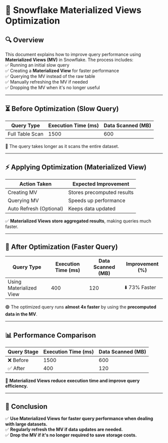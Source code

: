 # 🚀 Snowflake Materialized Views Optimization  

## 🔍 Overview  
This document explains how to improve query performance using **Materialized Views (MV)** in Snowflake. The process includes:  
✅ Running an initial slow query  
✅ Creating a **Materialized View** for faster performance  
✅ Querying the MV instead of the raw table  
✅ Manually refreshing the MV if needed  
✅ Dropping the MV when it's no longer useful  

---  

## ⏳ Before Optimization (Slow Query)  
| Query Type            | Execution Time (ms) | Data Scanned (MB) |  
|----------------------|------------------|----------------|  
| Full Table Scan      | 1500             | 600            |  

🔴 The query takes longer as it scans the entire dataset.  

---  

## ⚡ Applying Optimization (Materialized View)  
| Action Taken           | Expected Improvement |  
|----------------------|--------------------|  
| Creating MV         | Stores precomputed results |  
| Querying MV         | Speeds up performance |  
| Auto Refresh (Optional) | Keeps data updated |  

✅ **Materialized Views store aggregated results**, making queries much faster.  

---  

## 🚀 After Optimization (Faster Query)  
| Query Type          | Execution Time (ms) | Data Scanned (MB) | Improvement (%) |  
|--------------------|------------------|----------------|---------------|  
| Using Materialized View | 400              | 120            | ⬇️ 73% Faster |  

🟢 The optimized query runs **almost 4x faster** by using the **precomputed data in the MV**.  

---  

## 📊 Performance Comparison  
| Query Stage        | Execution Time (ms) | Data Scanned (MB) |  
|-------------------|------------------|----------------|  
| ❌ Before        | 1500             | 600            |  
| ✅ After         | 400              | 120            |  

🔹 **Materialized Views reduce execution time and improve query efficiency.**  

---  

## 🎯 Conclusion  
✅ **Use Materialized Views for faster query performance when dealing with large datasets.**  
✅ **Regularly refresh the MV if data updates are needed.**  
✅ **Drop the MV if it's no longer required to save storage costs.**  

